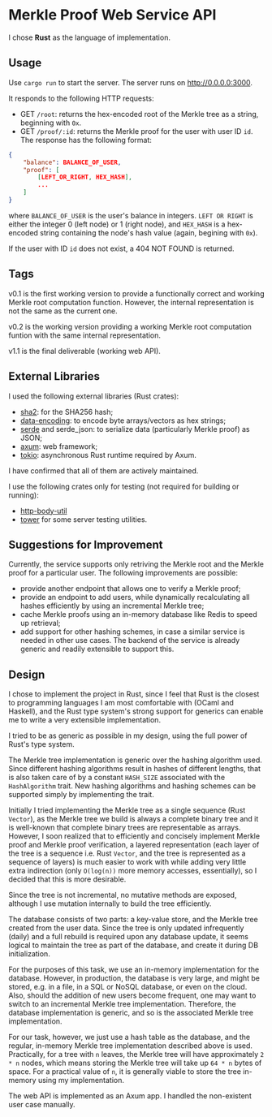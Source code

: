 # Merkle Proof Web Service API

I chose **Rust** as the language of implementation.

## Usage

Use `cargo run` to start the server. The server runs on http://0.0.0.0:3000.

It responds to the following HTTP requests:

* GET `/root`: returns the hex-encoded root of the Merkle tree as a
string, beginning with `0x`.
* GET `/proof/:id`: returns the Merkle proof for the user with user ID `id`.
The response has the following format:
```json
{
    "balance": BALANCE_OF_USER,
    "proof": [
        [LEFT_OR_RIGHT, HEX_HASH],
        ...
    ]
}
```
where `BALANCE_OF_USER` is the user's balance in integers. `LEFT OR RIGHT`
is either the integer 0 (left node) or 1 (right node), and `HEX_HASH`
is a hex-encoded string containing the node's hash value (again, begining with `0x`).

If the user with ID `id` does not exist, a 404 NOT FOUND is returned.

## Tags

v0.1 is the first working version to provide a functionally correct and working Merkle root
computation function. However, the internal representation is not the same as the current one.

v0.2 is the working version providing a working Merkle root computation funtion with the same internal
representation.

v1.1 is the final deliverable (working web API).

## External Libraries

I used the following external libraries (Rust crates):

* [sha2](https://docs.rs/sha2/latest/sha2/): for the SHA256 hash;
* [data-encoding](https://crates.io/crates/data-encoding): to encode byte arrays/vectors as hex strings;
* [serde](https://serde.rs/) and serde_json: to serialize data (particularly Merkle proof) as JSON;
* [axum](https://crates.io/crates/axum): web framework;
* [tokio](https://tokio.rs/): asynchronous Rust runtime required by Axum.

I have confirmed that all of them are actively maintained.

I use the following crates only for testing (not required for building or running):
* [http-body-util](https://crates.io/crates/http-body-util)
* [tower](https://crates.io/crates/tower)
for some server testing utilities.

## Suggestions for Improvement
Currently, the service supports only retriving the Merkle root and the
Merkle proof for a particular user. The following improvements are possible:

* provide another endpoint that allows one to verify a Merkle proof;
* provide an endpoint to add users, while dynamically recalculating all
hashes efficiently by using an incremental Merkle tree;
* cache Merkle proofs using an in-memory database like Redis to speed
up retrieval;
* add support for other hashing schemes, in case a similar service is needed
in other use cases. The backend of the service is already generic and readily extensible
to support this.

## Design

I chose to implement the project in Rust, since I feel that Rust is the closest
to programming languages I am most comfortable with (OCaml and Haskell), and
the Rust type system's strong support for generics can enable me to write a very
extensible implementation.

I tried to be as generic as possible in my design, using the full power of
Rust's type system.

The Merkle tree implementation is generic over the hashing algorithm used.
Since different hashing algorithms result in hashes of different lengths,
that is also taken care of by a constant `HASH_SIZE` associated with the
`HashAlgorithm` trait. New hashing algorithms and hashing schemes
can be supported simply by implementing the trait.

Initially I tried implementing the Merkle tree as a single sequence (Rust
`Vector`), as the Merkle tree we build is always a complete binary tree and
it is well-known that complete binary trees are representable as arrays.
However, I soon realized that to efficiently and concisely implement Merkle
proof and Merkle proof verification, a layered representation (each layer
of the tree is a sequence i.e. Rust `Vector`, and the tree is represented
as a sequence of layers) is much easier to work with while adding very little
extra indirection (only `O(log(n))` more memory accesses, essentially), so
I decided that this is more desirable.

Since the tree is not incremental, no mutative methods are exposed, although
I use mutation internally to build the tree efficiently.

The database consists of two parts: a key-value store, and the Merkle tree created from the
user data. Since the tree is only updated infrequently (daily) and a full rebuild is required
upon any database update, it seems logical to maintain the tree as part of the database,
and create it during DB initialization.

For the purposes of this task, we use an in-memory implementation for
the database. However, in production, the database is very large, and
might be stored, e.g. in a file, in a SQL or NoSQL database, or
even on the cloud. Also, should the addition of new users become frequent,
one may want to switch to an incremental Merkle tree implementation.
Therefore, the database implementation is generic, and so is the associated
Merkle tree implementation.

For our task, however, we just use a hash table as the database, and the
regular, in-memory Merkle tree implementation described above is used.
Practically, for a tree with `n` leaves, the Merkle tree will have
approximately `2 * n` nodes, which means storing the Merkle tree will take up
`64 * n` bytes of space. For a practical value of `n`, it is generally viable
to store the tree in-memory using my implementation.

The web API is implemented as an Axum app. I handled the non-existent user
case manually.
